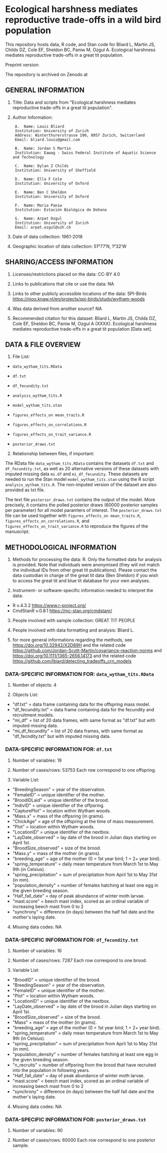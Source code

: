 # Ecological harshness mediates reproductive trade-offs in a wild bird population

This repository hosts data, R code, and Stan code for Bliard L, Martin JS, Childs DZ, Cole EF, Sheldon BC, Paniw M, Ozgul A. Ecological harshness mediates reproductive trade-offs in a great tit population.

Preprint version: 

The repository is archived on Zenodo at 

## GENERAL INFORMATION

1. Title: Data and scripts from "Ecological harshness mediates reproductive trade-offs in a great tit population".

2. Author Information:
	
        A.  Name: Louis Bliard
		Institution: University of Zurich
		Address: Winterthurerstrasse 190, 8057 Zurich, Switzerland
		Email: bliard.louis@gmail.com
	
        B.  Name: Jordan S Martin
		Institution: Eawag - Swiss Federal Institute of Aquatic Science and Technology
		
        C.  Name: Dylan Z Childs
		Institution: University of Sheffield

        D.  Name: Ella F Cole
		Institution: University of Oxford

        E.  Name: Ben C Sheldon
		Institution: University of Oxford

        F.  Name: Maria Paniw
		Institution: Estación Biológica de Doñana
		
        G.  Name: Arpat Ozgul
		Institution: University of Zurich
		Email: arpat.ozgul@uzh.ch
		
		
4. Date of data collection: 1961-2018

5. Geographic location of data collection: 51°77′N, 1°32′W


## SHARING/ACCESS INFORMATION

1. Licenses/restrictions placed on the data: CC-BY 4.0

2. Links to publications that cite or use the data: NA

3. Links to other publicly accessible locations of the data: SPI-Birds https://nioo.knaw.nl/en/projects/spi-birds/study/wytham-woods 

4. Was data derived from another source? NA

5. Recommended citation for this dataset: Bliard L, Martin JS, Childs DZ, Cole EF, Sheldon BC, Paniw M, Ozgul A (XXXX). Ecological harshness mediates reproductive trade-offs in a great tit population [Data set].



## DATA & FILE OVERVIEW

1. File List: 
- `data_wytham_tits.RData`
- `df.txt`
- `df_fecundity.txt`

- `analysis_wytham_tits.R`
- `model_wytham_tits.stan`
- `figures_effects_on mean_traits.R`
- `figures_effects_on_correlations.R`
- `figures_effects_on_trait_variance.R`

- `posterior_draws.txt`


2. Relationship between files, if important: 

The RData file `data_wytham_tits.RData` contains the datasets `df.txt` and `df_fecundity.txt`, as well as 20 alternative versions of these datasets with imputed missing data `mi.df` and `mi_df_fecundity`. These datasets are needed to run the Stan model `model_wytham_tits.stan` using the R script `analysis_wytham_tits.R`. The non-imputed version of the dataset are also provided as txt file.

The text file `posterior_draws.txt` contains the output of the model. More precisely, it contains the polled posterior draws (60000 posterior samples per parameter) for all model paramters of interest. The `posterior_draws.txt` file can be used together with `figures_effects_on mean_traits.R`, `figures_effects_on_correlations.R`, and `figures_effects_on_trait_variance.R` to reproduce the figures of the manuscript.


## METHODOLOGICAL INFORMATION
 
1. Methods for processing the data: R. Only the formatted data for analysis is provided. Note that individuals were anonymised (they will not match the individual IDs from other great tit publications). Please contact the data custodian in charge of the great tit data (Ben Sheldon) if you wish to access the great tit and blue tit database for your own analyses.

2. Instrument- or software-specific information needed to interpret the data: 
- R v.4.3.2 https://www.r-project.org/
- CmdStanR v.0.8.1 https://mc-stan.org/cmdstanr/

3. People involved with sample collection: GREAT TIT PEOPLE

4. People involved with data formatting and analysis: Bliard L.

5. for more general informations regarding the methods, see https://doi.org/10.32942/X2D89H and the related code https://github.com/Jordan-Scott-Martin/covariance-reaction-norms and https://doi.org/10.1111/1365-2656.14173 and the related code https://github.com/lbiard/detecting_tradeoffs_crn_models 


### DATA-SPECIFIC INFORMATION FOR: `data_wytham_tits.RData`

1. Number of objects: 4

2. Objects List: 
- "df.txt" = data frame containing data for the offspring mass model.
- "df_fecundity.txt" = data frame containing data for the fecundity and recruitment models.
- "mi_df" = list of 20 data frames, with same format as "df.txt" but with imputed missing data.
- "mi_df_fecundity" =  list of 20 data frames, with same format as "df_fecndity.txt" but with imputed missing data.


### DATA-SPECIFIC INFORMATION FOR: `df.txt`

1. Number of variables: 19

2. Number of cases/rows: 53753
   Each row correspond to one offspring.

3. Variable List: 
- "BreedingSeason" = year of the observation.
- "FemaleID" = unique identifier of the mother.
- "BroodIDLaid" = unique identifier of the brood.
- "IndivID" = unique identifier of the offpsring.
- "CapturePlot" = location within Wytham woods.
- "Mass.x" = mass of the offpsring (in grams).
- "ChickAge" = age of the offspring at the time of mass measurement.
- "Plot" = location within Wytham woods.
- "LocationID" = unique identifier of the nextbox.
- "LayDate_observed" = lay date of the brood in Julian days starting on April 1st.
- "BroodSize_observed" = size of the brood.
- "Mass.y" = mass of the mother (in grams).
- "breeding_age" = age of the mother (0 = 1st year bird; 1 = 2+ year bird).
- "spring_temperature" = daily mean temperature from March 1st to May 9th (in Celsius).
- "spring_precipitation" = sum of precipitation from April 1st to May 31st (in mm).
- "population_density" = number of females hatching at least one egg in the given breeding season.
- "Half_fall_date" = day of peak abundance of winter moth larvae.
- "mast.score" = beech mast index, scored as an ordinal variable of increasing beech mast from 0 to 2 
- "synchrony" = difference (in days) between the half fall date and the mother's laying date.

4. Missing data codes: NA


### DATA-SPECIFIC INFORMATION FOR: `df_fecundity.txt`

1. Number of variables: 16

2. Number of cases/rows: 7287
   Each row correspond to one brood.

3. Variable List:
- "BroodID" = unique identifier of the brood.
- "BreedingSeason" = year of the observation.
- "FemaleID" = unique identifier of the mother.
- "Plot" = location within Wytham woods.
- "LocationID" = unique identifier of the nextbox.
- "LayDate_observed" = lay date of the brood in Julian days starting on April 1st.
- "BroodSize_observed" = size of the brood.
- "Mass" = mass of the mother (in grams).
- "breeding_age" = age of the mother (0 = 1st year bird; 1 = 2+ year bird).
- "spring_temperature" = daily mean temperature from March 1st to May 9th (in Celsius).
- "spring_precipitation" = sum of precipitation from April 1st to May 31st (in mm).
- "population_density" = number of females hatching at least one egg in the given breeding season.
- "n_recruits" = number of offpsring from the brood that have recruited into the population in following years.
- "Half_fall_date" = day of peak abundance of winter moth larvae.
- "mast.score" = beech mast index, scored as an ordinal variable of increasing beech mast from 0 to 2 
- "synchrony" = difference (in days) between the half fall date and the mother's laying date.

4. Missing data codes: NA


### DATA-SPECIFIC INFORMATION FOR: `posterior_draws.txt`

1. Number of variables: 90

2. Number of cases/rows: 60000
   Each row correspond to one posterior sample.
